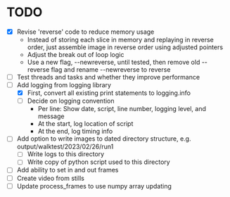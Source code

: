# TODO

- [x] Revise 'reverse' code to reduce memory usage
  - Instead of storing each slice in memory and replaying in reverse order, just assemble image in reverse order using adjusted pointers
  - Adjust the break out of loop logic
  - Use a new flag, --newreverse, until tested, then remove old --reverse flag and rename --newreverse to reverse
- [ ] Test threads and tasks and whether they improve performance
- [ ] Add logging from logging library
  - [x] First, convert all existing print statements to logging.info
  - [ ] Decide on logging convention
    - Per line: Show date, script, line number, logging level, and message
    - At the start, log location of script
    - At the end, log timing info
- [ ] Add option to write images to dated directory structure, e.g. output/walktest/2023/02/26/run1
  - [ ] Write logs to this directory
  - [ ] Write copy of python script used to this directory
- [ ] Add ability to set in and out frames
- [ ] Create video from stills
- [ ] Update process_frames to use numpy array updating